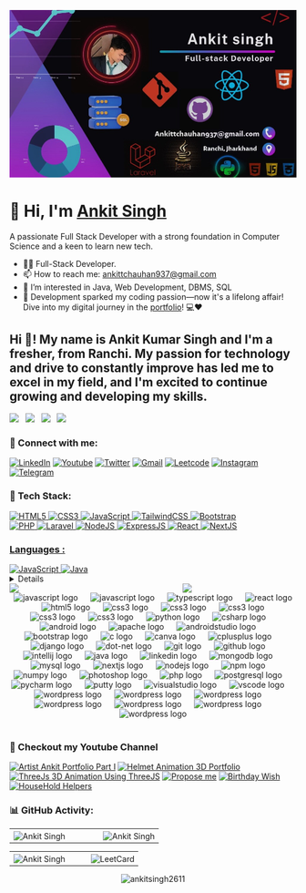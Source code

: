 ![logo](https://github.com/Ankitsingh2611/Ankitsingh2611/blob/main/image_6483441.JPG)

<h1 align="left">👋 Hi, I'm <a href="https://ankitkrsinghportfolio.netlify.app/" target="_blank"> Ankit Singh </a></h1>
<p align="left">A passionate Full Stack Developer with a strong foundation in Computer Science and a keen to learn new tech.</p>

- 👨‍💻 Full-Stack Developer.
- 📫 How to reach me: [ankittchauhan937@gmail.com](ankittchauhan937@gmail.com)
- 👀 I’m interested in Java, Web Development, DBMS, SQL
- 🚀 Development sparked my coding passion—now it's a lifelong affair! Dive into my digital journey in the [portfolio](https://ankitkrsinghportfolio.netlify.app/)! 💻❤️

<h2 align="left">Hi 👋! My name is Ankit Kumar Singh and I'm a fresher, from Ranchi. My passion for technology and drive to constantly improve has led me to excel in my field, and I'm excited to continue growing and developing my skills.</h2>

<img src="https://assets.leetcode.com/static_assets/marketing/2024-50.gif" width="60px"></img>&nbsp;&nbsp;
<img src="https://learn.microsoft.com/en-us/training/achievements/get-started-java-azure.svg" width="55px"></img>&nbsp;&nbsp;
<img src="https://images.credly.com/size/50x50/images/5bdd6a39-3e03-4444-9510-ecff80c9ce79/image.png" width="55px"></img>&nbsp;&nbsp;
<img src="https://images.credly.com/size/50x50/images/68c0b94d-f6ac-40b1-a0e0-921439eb092e/image.png" width="55px"></img>




<h3 align="left">📲 Connect with me:</h3>
<div align="left">
  <a href="https://www.linkedin.com/in/ankit-singh-441459231?utm_source=share&utm_campaign=share_via&utm_content=profile&utm_medium=ios_app"><img alt="LinkedIn" src="https://img.shields.io/badge/linkedin-%230077B5.svg?style=for-the-badge&logo=linkedin&logoColor=white"/></a>
     <a href="https://www.youtube.com/@dennycarlos5786/"><img alt="Youtube" src="https://img.shields.io/badge/youtube-D14836?style=for-the-badge&logo=youtube&logoColor=white"/></a>
   <a href="https://x.com/theankitsingh26"><img alt="Twitter" src="https://img.shields.io/badge/twitter-2CA5E0?style=for-the-badge&logo=twitter&logoColor=white" /></a>
  <a href="mailto:ankittchauhan937@gmail.com"><img alt="Gmail" src="https://img.shields.io/badge/Gmail-D14836?style=for-the-badge&logo=gmail&logoColor=white"/></a>
  <a href="https://leetcode.com/u/ankitsingh2611/"><img alt="Leetcode" src="https://img.shields.io/badge/Leetcode-%23ED8B00?style=for-the-badge&logo=leetcode&logoColor=white"/></a>
   <a href="https://www.instagram.com/ankitsingh.26?igsh=MWZucXNmMGtuNGppcQ%3D%3D&utm_source=qr"><img alt="Instagram" src="https://img.shields.io/badge/Instagram-E4405F?style=for-the-badge&logo=instagram&logoColor=white"/></a>
  <a href="https://t.me/+yTO2tA6PtRAxNTU9"><img alt="Telegram" src="https://img.shields.io/badge/Telegram-2CA5E0?style=for-the-badge&logo=telegram&logoColor=white" /></a>
 
</div>

<h3 align="left">🚀 Tech Stack:</h3>
<div align="left">
<a href="https://github.com/search?q=user%3AAnkitsingh2611+language%3Ahtml"><img alt="HTML5" src="https://img.shields.io/badge/html5-%23E34F26.svg?style=for-the-badge&logo=html5&logoColor=white"/>
<a href="https://github.com/search?q=user%3AAnkitsingh2611+language%3Acss"><img alt="CSS3" src="https://img.shields.io/badge/css3-%231572B6.svg?style=for-the-badge&logo=css3&logoColor=white"/> 
<a href="https://github.com/search?q=user%3AAnkitsingh2611+language%3Ajavascript"><img alt="JavaScript" src="https://img.shields.io/badge/javascript-%23323330.svg?style=for-the-badge&logo=javascript&logoColor=%23F7DF1E"/> 
<!-- <img alt="jQuery" src="https://img.shields.io/badge/jquery-%230769AD.svg?style=for-the-badge&logo=jquery&logoColor=white"/>  -->
<a href="https://github.com/search?q=user%3AAnkitsingh2611+language%3Atailwind"><img alt="TailwindCSS" src="https://img.shields.io/badge/Tailwind_CSS-38B2AC?style=for-the-badge&logo=tailwind-css&logoColor=white"/>
<a href="https://github.com/search?q=user%3AAnkitsingh2611+language%3Abootstrap"><img alt="Bootstrap" src="https://img.shields.io/badge/bootstrap-%23563D7C.svg?style=for-the-badge&logo=bootstrap&logoColor=white"/>

<br>
<a href="https://github.com/search?q=user%3AAnkitsingh2611+language%3Aphp"><img alt="PHP" src="https://img.shields.io/badge/php-%23777BB4.svg?style=for-the-badge&logo=php&logoColor=white"/>
  <a href="https://github.com/search?q=user%3AAnkitsingh2611+language%3Alaravel"><img alt="Laravel" src="https://img.shields.io/badge/laravel-FF1B2D?style=for-the-badge&logo=laravel&logoColor=white"/>
<a href="https://github.com/search?q=user%3AAnkitsingh2611+language%3Anodejs"><img alt="NodeJS" src="https://img.shields.io/badge/node.js-%2343853D.svg?style=for-the-badge&logo=node-dot-js&logoColor=white"/>
<a href="https://github.com/search?q=user%3AAnkitsingh2611+language%3Aexpressjs"><img alt="ExpressJS" src="https://img.shields.io/badge/Express.js-000000?style=for-the-badge&logo=express&logoColor=white"/>
<a href="https://github.com/search?q=user%3AAnkitsingh2611+language%3Areact"><img alt="React" src="https://img.shields.io/badge/react-%2320232a.svg?style=for-the-badge&logo=react&logoColor=%2361DAFB"/>
<a href="https://github.com/search?q=user%3AAnkitsingh2611+language%3Anextjs"><img alt="NextJS" src="https://img.shields.io/badge/next.js-000000?style=for-the-badge&logo=nextdotjs&logoColor=white"/>

</div>

<h3 align="left">Languages :</h3>
<div align="left">
  <a href="https://github.com/search?q=user%3AAnkitsingh2611+language%3Ajavascript"><img alt="JavaScript" src="https://img.shields.io/badge/javascript-%23323330.svg?style=for-the-badge&logo=javascript&logoColor=%23F7DF1E"/> 
  <a href="https://github.com/search?q=user%3AAnkitsingh2611+language%3Ajava"><img alt="Java" src="https://img.shields.io/badge/java-%23ED8B00.svg?style=for-the-badge&logo=java&logoColor=white"/>
</div> 

        
<!-- <div align="left">
<!--   <img alt="MongoDB" src ="https://img.shields.io/badge/MongoDB-4EA94B?style=for-the-badge&logo=mongodb&logoColor=white"/> -->
<!--   <img alt="MySQL" src="https://img.shields.io/badge/mysql-%2300f.svg?style=for-the-badge&logo=mysql&logoColor=white"/> -->
<!--   <img alt="SQLite" src ="https://img.shields.io/badge/sqlite-%2307405e.svg?style=for-the-badge&logo=sqlite&logoColor=white"/>
</div><br/> --> 
<details> 
  <summary><h2>🛠️ My Favorite Tools</h2></summary>
  <!-- Some badges are from https://github.com/Ileriayo/markdown-badges -->

  <h3>👨‍💻 Programming and Markup Languages</h3>

  <p>
      <a href="https://github.com/search?q=user%3AAnkitsingh2611+language%3Ac"><img alt="C" src="https://img.shields.io/badge/c-%23323330.svg?style=for-the-badge&logo=c&logoColor=%23F7DF1E"></a>
      <a href="https://github.com/search?q=user%3AAnkitsingh2611+language%3Acpp"><img alt="C++" src="https://img.shields.io/badge/cpp-%23323330.svg?style=for-the-badge&logo=cpp&logoColor=%23F7DF1E"></a>
      <a href="https://github.com/search?q=user%3AAnkitsingh2611+language%3Acsharp"><img alt="C#" src="https://img.shields.io/badge/csharp-%23323330.svg?style=for-the-badge&logo=c@&logoColor=%23F7DF1E"></a>
      <a href="https://github.com/search?q=user%3AAnkitsingh2611+language%3Ac"><img alt="CSS" src="https://img.shields.io/badge/css3-%231572B6.svg?style=for-the-badge&logo=css3&logoColor=white"></a>
      <a href="https://github.com/search?q=user%3AAnkitsingh2611+language%3Ahtml"><img alt="HTML" src="https://img.shields.io/badge/html5-%23E34F26.svg?style=for-the-badge&logo=html5&logoColor=white"></a>
      <a href="https://github.com/search?q=user%3AAnkitsingh2611+language%3Ajava"><img alt="Java" src="https://img.shields.io/badge/java-%23323330.svg?style=for-the-badge&logo=java&logoColor=%23F7DF1E"></a>
      <a href="https://github.com/search?q=user%3AAnkitsingh2611+language%3Ajavascript"><img alt="JavaScript" src="https://img.shields.io/badge/javascript-%23323330.svg?style=for-the-badge&logo=javascript&logoColor=%23F7DF1E"></a>
      <a href="https://github.com/search?q=user%3AAnkitsingh2611+language%3Anodejs"><img alt="Node.js" src="https://img.shields.io/badge/Node.js-43853D.svg?logo=node.js&logoColor=white"></a>
      <a href="https://github.com/search?q=user%3AAnkitsingh2611+language%3Aphp"><img alt="PHP" src="https://img.shields.io/badge/php-%23777BB4.svg?style=for-the-badge&logo=php&logoColor=white"></a>
      <a href="https://github.com/search?q=user%3AAnkitsingh2611+language%3Atailwind"><img alt="Tailwind" src="https://img.shields.io/badge/tailwind-777BB4.svg?logo=tailwind&logoColor=white"></a>
      <a href="https://github.com/search?q=user%3AAnkitsingh2611+language%3Abootstrap"><img alt="Bootstrap" src="https://img.shields.io/badge/bootstrap-777BB4.svg?logo=bootstrap&logoColor=white"></a>
      <a href="https://github.com/search?q=user%3AAnkitsingh2611+language%3Apython"><img alt="Python" src="https://img.shields.io/badge/Python-14354C.svg?logo=python&logoColor=white"></a>
      <a href="https://github.com/search?q=user%3AAnkitsingh2611+language%3Asql"><img alt="SQL" src="https://img.shields.io/badge/sql-%23323330.svg?style=for-the-badge&logo=sql&logoColor=%23F7DF1E"></a>
  </p>

  <h3>🧰 Frameworks and Libraries</h3>

  <p>
      <a href="#"><img alt="Bootstrap" src="https://img.shields.io/badge/Bootstrap-7952B3.svg?logo=bootstrap&logoColor=white"></a>
      <a href="#"><img alt="Express.js" src="https://img.shields.io/badge/Express.js-404d59.svg?logo=express&logoColor=white"></a>
      <a href="#"><img alt="GitHub Actions" src="https://img.shields.io/badge/GitHub%20Actions-2671E5.svg?logo=github%20actions&logoColor=white"></a>
      <a href="#"><img alt="NumPy" src="https://img.shields.io/badge/Numpy-013243.svg?logo=numpy&logoColor=white"></a>
      <a href="#"><img alt="Pandas" src="https://img.shields.io/badge/Pandas-150458.svg?logo=pandas&logoColor=white"></a>
      <a href="#"><img alt="React" src="https://img.shields.io/badge/React-20232a.svg?logo=react&logoColor=%2361DAFB"></a>
      <a href="#"><img alt="Wordpress" src="https://img.shields.io/badge/Wordpress-21759B?logo=wordpress&logoColor=white"></a>
  </p>

  <h3>🗄️ Databases and Cloud Hosting</h3>

  <p>
      <a href="#"><img alt="GitHub Pages" src="https://img.shields.io/badge/GitHub%20Pages-327FC7.svg?logo=github&logoColor=white"></a>
      <a href="#"><img alt="MongoDB" src ="https://img.shields.io/badge/MongoDB-4ea94b.svg?logo=mongodb&logoColor=white"></a>
      <a href="#"><img alt="MySQL" src="https://img.shields.io/badge/MySQL-00f.svg?logo=mysql&logoColor=white"></a>
      <a href="#"><img alt="PostgreSQL" src ="https://img.shields.io/badge/PostgreSQL-316192.svg?logo=postgresql&logoColor=white"></a>
      <a href="#"><img alt="SQLite" src ="https://img.shields.io/badge/SQLite-07405e.svg?logo=sqlite&logoColor=white"></a>
      <a href="#"><img alt="Vercel" src="https://img.shields.io/badge/Vercel-000000.svg?logo=vercel&logoColor=white"></a>
  </p>

  <h3>💻 Software and Tools</h3>

  <p>
      <a href="#"><img alt="Android Studio" src="https://img.shields.io/badge/Android%20Studio-008678.svg?logo=android-studio&logoColor=white"></a>
      <a href="#"><img alt="Discord" src="https://img.shields.io/badge/-Discord-5865F2.svg?logo=discord&logoColor=white"></a>
      <a href="#"><img alt="Git" src="https://img.shields.io/badge/Git-F05033.svg?logo=git&logoColor=white"></a>
      <a href="#"><img alt="GitHub Desktop" src="https://img.shields.io/badge/GitHub%20Desktop-8034A9.svg?logo=github&logoColor=white"></a>
      <a href="#"><img alt="Jupyter" src="https://img.shields.io/badge/Jupyter-F37626.svg?logo=Jupyter&logoColor=white"></a>
      <a href="#"><img alt="Photopea" src="https://img.shields.io/badge/Photopea-18A497?logo=photopea&logoColor=white"></a>
      <a href="#"><img alt="Postman" src="https://img.shields.io/badge/Postman-FF6C37?logo=postman&logoColor=white"></a>
      <a href="#"><img alt="Stack Overflow" src="https://img.shields.io/badge/-Stack%20Overflow-FE7A16?logo=stack-overflow&logoColor=white"></a>
      <a href="#"><img alt="Visual Studio Code" src="https://img.shields.io/badge/Visual%20Studio%20Code-0078d7.svg?logo=visual-studio-code&logoColor=white"></a>
      <a href="#"><img alt="Networking" src="https://img.shields.io/badge/Networking-0061A8?logo=git&logoColor=white"></a>
     <a href="#"><img alt="NPM" src="https://img.shields.io/badge/NPM-CB3837?logo=git&logoColor=white"></a>
    <a href="#"><img alt="VMWare" src="https://img.shields.io/badge/VMware-607078?logo=git&logoColor=white"></a>
    <a href="#"><img alt="Postman" src="https://img.shields.io/badge/Postman-FF6C37?logo=git&logoColor=white"></a>
    <a href="#"><img alt="PUTTY" src="https://img.shields.io/badge/PuTTY-023160?logo=git&logoColor=white"></a>
    <a href="#"><img alt="NMAP" src="https://img.shields.io/badge/Nmap-4682B4?logo=git&logoColor=white"></a>
    <a href="#"><img alt="WINSCP" src="https://img.shields.io/badge/WinSCP-26B7E4?logo=git&logoColor=white"></a>
    <a href="#"><img alt="Apache" src="https://img.shields.io/badge/Apache-D22128?logo=git&logoColor=white"></a>
    <a href="#"><img alt="Tomcat" src="https://img.shields.io/badge/Tomcat-F8DC75?logo=git&logoColor=white"></a>
    <a href="#"><img alt="Anydesk" src="https://img.shields.io/badge/AnyDesk-EF443B?logo=git&logoColor=white"></a>
    <a href="#"><img alt="Belarc" src="https://img.shields.io/badge/Belarc%20Advisor-3978D7?logo=git&logoColor=white"></a>
  </p>
</details>

<!--
<img align="right" height="200" src="https://camo.githubusercontent.com/7de37139d0b4c1ce40865e799b446c0e963a3dd8fb68d239707237c40604fa3d/68747470733a2f2f63646e2e6472696262626c652e636f6d2f75736572732f3733303730332f73637265656e73686f74732f363538313234332f6176656e746f2e676966"  />
-->
<img align="right" src="https://user-images.githubusercontent.com/74038190/235224431-e8c8c12e-6826-47f1-89fb-2ddad83b3abf.gif" width="200">
<img align="left" src="https://user-images.githubusercontent.com/74038190/219923809-b86dc415-a0c2-4a38-bc88-ad6cf06395a8.gif" width="200">



<div align="center">
 <img src="https://cdn.jsdelivr.net/gh/devicons/devicon/icons/javascript/javascript-original.svg" height="35" alt="javascript logo"  />
<img width="14" />
<img src="https://cdn.jsdelivr.net/gh/devicons/devicon/icons/laravel/laravel-original.svg" height="35" alt="javascript logo"  />
<img width="14" />
<img src="https://cdn.jsdelivr.net/gh/devicons/devicon/icons/typescript/typescript-original.svg" height="35" alt="typescript logo"  />
<img width="14" />
<img src="https://cdn.jsdelivr.net/gh/devicons/devicon/icons/react/react-original.svg" height="35" alt="react logo"  />
<img width="14" />
<img src="https://cdn.jsdelivr.net/gh/devicons/devicon/icons/html5/html5-original.svg" height="35" alt="html5 logo"  />
<img width="14" />
<img src="https://cdn.jsdelivr.net/gh/devicons/devicon/icons/css3/css3-original.svg" height="35" alt="css3 logo"  />
<img width="14" />
<img src="https://cdn.jsdelivr.net/gh/devicons/devicon/icons/express/express-original.svg" height="35" alt="css3 logo"  />
<img width="14" />
<img src="https://cdn.jsdelivr.net/gh/devicons/devicon/icons/digitalocean/digitalocean-original.svg" height="35" alt="css3 logo"  />
<img width="14" />
<img src="https://cdn.jsdelivr.net/gh/devicons/devicon/icons/netlify/netlify-original.svg" height="35" alt="css3 logo"  />
<img width="14" />
<img src="https://cdn.jsdelivr.net/gh/devicons/devicon/icons/kotlin/kotlin-original.svg" height="35" alt="css3 logo"  />
<img width="14" />
<img src="https://cdn.jsdelivr.net/gh/devicons/devicon/icons/python/python-original.svg" height="35" alt="python logo"  />
<img width="14" />
<img src="https://cdn.jsdelivr.net/gh/devicons/devicon/icons/csharp/csharp-original.svg" height="35" alt="csharp logo"  />
<img width="14" />
<img src="https://cdn.jsdelivr.net/gh/devicons/devicon/icons/android/android-original.svg" height="35" alt="android logo"  />
<img width="14" />
<img src="https://cdn.jsdelivr.net/gh/devicons/devicon/icons/apache/apache-original.svg" height="35" alt="apache logo"  />
<img width="14" />
<img src="https://cdn.jsdelivr.net/gh/devicons/devicon/icons/androidstudio/androidstudio-original.svg" height="35" alt="androidstudio logo"  />
<img width="14" />
<img src="https://cdn.jsdelivr.net/gh/devicons/devicon/icons/bootstrap/bootstrap-original.svg" height="35" alt="bootstrap logo"  />
<img width="14" />
<img src="https://cdn.jsdelivr.net/gh/devicons/devicon/icons/c/c-original.svg" height="35" alt="c logo"  />
<img width="14" />
<img src="https://cdn.jsdelivr.net/gh/devicons/devicon/icons/canva/canva-original.svg" height="35" alt="canva logo"  />
<img width="14" />
<img src="https://cdn.jsdelivr.net/gh/devicons/devicon/icons/cplusplus/cplusplus-original.svg" height="35" alt="cplusplus logo"  />
<img width="14" />
<img src="https://cdn.jsdelivr.net/gh/devicons/devicon/icons/django/django-plain.svg" height="35" alt="django logo"  />
<img width="14" />
<img src="https://cdn.jsdelivr.net/gh/devicons/devicon/icons/dot-net/dot-net-original.svg" height="35" alt="dot-net logo"  />
<img width="14" />
<img src="https://cdn.jsdelivr.net/gh/devicons/devicon/icons/git/git-original.svg" height="35" alt="git logo"  />
<img width="14" />
<img src="https://cdn.jsdelivr.net/gh/devicons/devicon/icons/github/github-original.svg" height="35" alt="github logo"  />
<img width="14" />
<img src="https://cdn.jsdelivr.net/gh/devicons/devicon/icons/intellij/intellij-original.svg" height="35" alt="intellij logo"  />
<img width="14" />
<img src="https://cdn.jsdelivr.net/gh/devicons/devicon/icons/java/java-original.svg" height="35" alt="java logo"  />
<img width="14" />
<img src="https://cdn.jsdelivr.net/gh/devicons/devicon/icons/linkedin/linkedin-original.svg" height="35" alt="linkedin logo"  />
<img width="14" />
<img src="https://cdn.jsdelivr.net/gh/devicons/devicon/icons/mongodb/mongodb-original.svg" height="35" alt="mongodb logo"  />
<img width="14" />
<img src="https://cdn.jsdelivr.net/gh/devicons/devicon/icons/mysql/mysql-original.svg" height="35" alt="mysql logo"  />
<img width="14" />
<img src="https://cdn.jsdelivr.net/gh/devicons/devicon/icons/nextjs/nextjs-original.svg" height="35" alt="nextjs logo"  />
<img width="14" />
<img src="https://cdn.jsdelivr.net/gh/devicons/devicon/icons/nodejs/nodejs-original.svg" height="35" alt="nodejs logo"  />
<img width="14" />
<img src="https://cdn.jsdelivr.net/gh/devicons/devicon/icons/npm/npm-original-wordmark.svg" height="35" alt="npm logo"  />
<img width="14" />
<img src="https://cdn.jsdelivr.net/gh/devicons/devicon/icons/numpy/numpy-original.svg" height="35" alt="numpy logo"  />
<img width="14" />
<img src="https://cdn.jsdelivr.net/gh/devicons/devicon/icons/photoshop/photoshop-plain.svg" height="35" alt="photoshop logo"  />
<img width="14" />
<img src="https://cdn.jsdelivr.net/gh/devicons/devicon/icons/php/php-original.svg" height="35" alt="php logo"  />
<img width="14" />
<img src="https://cdn.jsdelivr.net/gh/devicons/devicon/icons/postgresql/postgresql-original.svg" height="35" alt="postgresql logo"  />
<img width="14" />
<img src="https://cdn.jsdelivr.net/gh/devicons/devicon/icons/pycharm/pycharm-original.svg" height="35" alt="pycharm logo"  />
<img width="14" />
<img src="https://cdn.jsdelivr.net/gh/devicons/devicon/icons/putty/putty-original.svg" height="35" alt="putty logo"  />
<img width="14" />
<img src="https://cdn.jsdelivr.net/gh/devicons/devicon/icons/visualstudio/visualstudio-plain.svg" height="35" alt="visualstudio logo"  />
<img width="14" />
<img src="https://cdn.jsdelivr.net/gh/devicons/devicon/icons/vscode/vscode-original.svg" height="35" alt="vscode logo"  />
<img width="14" />
<img src="https://cdn.jsdelivr.net/gh/devicons/devicon/icons/wordpress/wordpress-original.svg" height="35" alt="wordpress logo"  />
<img width="14" />
<img src="https://cdn.jsdelivr.net/gh/devicons/devicon/icons/docker/docker-original.svg" height="35" alt="wordpress logo"  />
<img width="14" />
<img src="https://cdn.jsdelivr.net/gh/devicons/devicon/icons/postman/postman-original.svg" height="35" alt="wordpress logo"  />
<img width="14" />
<img src="https://cdn.jsdelivr.net/gh/devicons/devicon/icons/vercel/vercel-original.svg" height="35" alt="wordpress logo"  />
<img width="14" />
<img src="https://cdn.jsdelivr.net/gh/devicons/devicon/icons/go/go-original.svg" height="35" alt="wordpress logo"  />
<img width="14" />
<img src="https://cdn.jsdelivr.net/gh/devicons/devicon/icons/linux/linux-original.svg" height="35" alt="wordpress logo"  />
<img width="14" />
<img src="https://cdn.jsdelivr.net/gh/devicons/devicon/icons/ruby/ruby-original.svg" height="35" alt="wordpress logo"  />

</div>
</br>

<h3 align="left">🎥 Checkout my Youtube Channel</h3>

<!-- BEGIN YOUTUBE-CARDS -->
[![Artist Ankit Portfolio Part I](https://ytcards.demolab.com/?id=TUWnFZihjUc&title=Artist+Ankit+Portfolio+Part+I&lang=en&timestamp=1730713628&background_color=%230d1117&title_color=%23ffffff&stats_color=%23dedede&max_title_lines=1&width=250&border_radius=5 "Artist Ankit Portfolio Part I")](https://www.youtube.com/watch?v=TUWnFZihjUc)
[![Helmet Animation 3D Portfolio](https://ytcards.demolab.com/?id=qoAGigNCUWk&title=Helmet+Animation+3D+Portfolio&lang=en&timestamp=1729488463&background_color=%230d1117&title_color=%23ffffff&stats_color=%23dedede&max_title_lines=1&width=250&border_radius=5 "Helmet Animation 3D Portfolio")](https://www.youtube.com/watch?v=qoAGigNCUWk)
[![ThreeJs 3D Animation Using ThreeJS](https://ytcards.demolab.com/?id=YZWCHrXXaEc&title=ThreeJs+3D+Animation+Using+ThreeJS&lang=en&timestamp=1729242821&background_color=%230d1117&title_color=%23ffffff&stats_color=%23dedede&max_title_lines=1&width=250&border_radius=5 "ThreeJs 3D Animation Using ThreeJS")](https://www.youtube.com/watch?v=YZWCHrXXaEc)
[![Propose  me](https://ytcards.demolab.com/?id=izgnLxouhFs&title=Propose++me&lang=en&timestamp=1721239717&background_color=%230d1117&title_color=%23ffffff&stats_color=%23dedede&max_title_lines=1&width=250&border_radius=5 "Propose  me")](https://www.youtube.com/watch?v=izgnLxouhFs)
[![Birthday  Wish](https://ytcards.demolab.com/?id=DVhoN-GKey4&title=Birthday++Wish&lang=en&timestamp=1721239666&background_color=%230d1117&title_color=%23ffffff&stats_color=%23dedede&max_title_lines=1&width=250&border_radius=5 "Birthday  Wish")](https://www.youtube.com/watch?v=DVhoN-GKey4)
[![HouseHold Helpers](https://ytcards.demolab.com/?id=BpaApjhIZh8&title=HouseHold+Helpers&lang=en&timestamp=1720668649&background_color=%230d1117&title_color=%23ffffff&stats_color=%23dedede&max_title_lines=1&width=250&border_radius=5 "HouseHold Helpers")](https://www.youtube.com/watch?v=BpaApjhIZh8)
<!-- END YOUTUBE-CARDS -->



<h3 align="left">📊 GitHub Activity:</h3>
<table>
  <tr>
<!--     <td><img src="https://github-readme-stats.vercel.app/api?username=ankitsingh2611&show_icons=true&theme=dark&locale=en" alt="Ankit Singh" /></td> -->
    <td width="60%"><img align="center" src="https://github-readme-stats.vercel.app/api?username=ankitsingh2611&include_all_commits=true&count_private=true&show_icons=true&line_height=20&title_color=7A7ADB&icon_color=2234AE&text_color=D3D3D3&bg_color=0,000000,130F40" alt="Ankit Singh" />
    </td>
<!--     <td><img src="https://github-readme-stats.vercel.app/api/top-langs?username=ankitsingh2611&show_icons=true&theme=dark&locale=en&layout=compact" alt="Ankit Singh" /></td> -->
     <td width="40%"><img align="center" src="https://github-readme-stats.vercel.app/api/top-langs?username=ankitsingh2611&show_icons=true&locale=en&layout=compact&title_color=7A7ADB&icon_color=2234AE&text_color=D3D3D3&bg_color=0,000000,130F40" alt="Ankit Singh" /></td>
  </tr>


<!--
<div align="center">
<!-- <p><img align="center" src="https://github-readme-streak-stats.herokuapp.com/?user=ankitsingh2611&theme=dark" alt="Ankit Singh" /></p> -->
<!--   <p><img align="center" src="https://github-readme-streak-stats.herokuapp.com/?user=ankitsingh2611&" alt="Ankit Singh" /></p>
  </div> -->
<!--  <table>
  <tr>
    <td><img src="https://github-readme-streak-stats.herokuapp.com/?user=ankitsingh2611&" alt="Ankit Singh" />
    </td>
    <td><img src="https://leetcard.jacoblin.cool/ankitsingh2611?theme=light&font=Roboto" />
    </td>
  </tr>
</table> -->
<table>
  <tr>
    <td width="60%">
      <img align="center" src="https://github-readme-streak-stats.herokuapp.com/?user=ankitsingh2611&" alt="Ankit Singh" />
    </td>
    <td width="40%">
<!--       <img align="center" src="https://leetcard.jacoblin.cool/ankitsingh2611?theme=light&font=Roboto" alt="LeetCard" />  -->
      <img align="center" src="https://leetcard.jacoblin.cool/ankitsingh2611?theme=light&font=Roboto&ext=heatmap" alt="LeetCard" /> 
    </td>
  </tr>
</table>



<div>
<p align="center"> <img src="https://komarev.com/ghpvc/?username=ankitsingh2611&label=Profile%20views&color=0e75b6&style=flat" alt="ankitsingh2611" /> </p>
</div>
<!--
<a class="github-button" href="https://github.com/ankitsingh2611" data-size="large" data-show-count="true" aria-label="Follow @ankitsingh2611 on GitHub">Follow @ankitsingh2611</a>
<script async defer src="https://buttons.github.io/buttons.js"></script>   -->

<!--
![LeetCode Stats](https://leetcard.jacoblin.cool/ankitsingh2611?theme=dark&ext=heatmap)  -->
